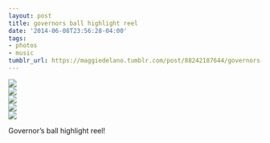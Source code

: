```yaml
---
layout: post
title: governors ball highlight reel
date: '2014-06-08T23:56:28-04:00'
tags:
- photos
- music
tumblr_url: https://maggiedelano.tumblr.com/post/88242187644/governors-ball-highlight-reel
---
```

 ![](/tumblr_files/tumblr_n6vuy4e84v1rjifwxo1_1280.jpg)  
 ![](/tumblr_files/tumblr_n6vuy4e84v1rjifwxo2_1280.jpg)  
 ![](/tumblr_files/tumblr_n6vuy4e84v1rjifwxo3_1280.jpg)  
 ![](/tumblr_files/tumblr_n6vuy4e84v1rjifwxo4_1280.jpg)  
 ![](/tumblr_files/tumblr_n6vuy4e84v1rjifwxo5_1280.jpg)  
  

Governor’s ball highlight reel!

